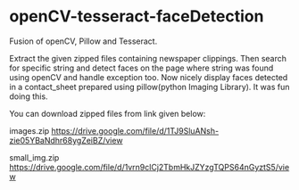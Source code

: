 # openCV-tesseract-faceDetection
Fusion of openCV, Pillow and Tesseract.

Extract the given zipped files containing newspaper clippings. Then search for specific string and detect faces on the page where string was found using openCV and handle exception too.
Now nicely display faces detected in a contact_sheet prepared using pillow(python Imaging Library).
It was fun doing this.

You can download zipped files from link given below:

images.zip
https://drive.google.com/file/d/1TJ9SluANsh-zie05YBaNdhr68ygZeiBZ/view

small_img.zip
https://drive.google.com/file/d/1vrn9clCj2TbmHkJZYzgTQPS64nGyztS5/view
